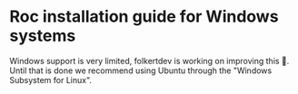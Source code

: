 # Roc installation guide for Windows systems

Windows support is very limited, folkertdev is working on improving this 🚀.
Until that is done we recommend using Ubuntu through the "Windows Subsystem for Linux".
